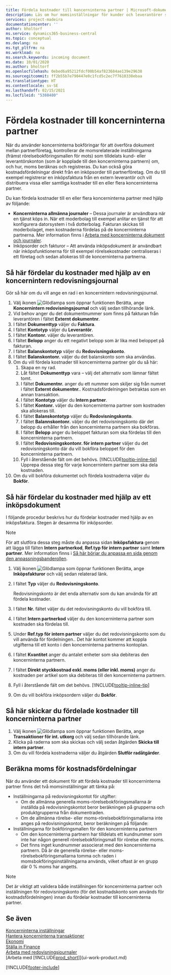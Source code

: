 ```yaml
---
title: Fördela kostnader till koncerninterna partner | Microsoft-dokument
description: Läs om hur momsinställningar för kunder och leverantörer styr om – och hur – moms beräknas.
services: project-madeira
documentationcenter: ''
author: bholtorf
ms.service: dynamics365-business-central
ms.topic: conceptual
ms.devlang: na
ms.tgt_pltfrm: na
ms.workload: na
ms.search.keywords: incoming document
ms.date: 10/01/2020
ms.author: bholtorf
ms.openlocfilehash: 0ebed6a95212fdcf00b54af823684ae139e29638
ms.sourcegitcommit: ff2b55b7e790447e0c1fcd5c2ec7f7610338ebaa
ms.translationtype: HT
ms.contentlocale: sv-SE
ms.lasthandoff: 02/15/2021
ms.locfileid: "5388480"
---
```

# <a name="allocate-costs-to-intercompany-partners"></a>Fördela kostnader till koncerninterna partner
När du använder koncerninterna bokföringar för att överföra dokument mellan partnerföretag, kontrollerar de momsrelaterade inställningarna (främst rörelsebokföringsmallen för mots) som tilldelats kund- eller leverantörskonton (som är kopplade till den koncerninterna partnern) om, och hur, moms beräknas och registreras. Du kan också göra kostnadsfördelningar direkt från en inköpsorder till partnerföretag. Om du till exempel registrerar en inköpsfaktura från en extern leverantör och vill distribuera vissa eller samtliga kostnader till en eller flera koncerninterna partner.

Du kan fördela kostnader till en eller flera koncerninterna partner med hjälp av följande:

* **Koncerninterna allmänna journaler** – Dessa journaler är användbara när en tjänst köps in. När ett moderbolag till exempel anlitar en tjänst för att konfigurera datorsystem i två dotterbolag. Fakturan skickas till moderbolaget, men kostnaderna fördelas på de koncerninterna partnerna. Mer information finns i [Arbeta med koncerninterna dokument och journaler](intercompany-how-work-documents-journals.md).
* Inköpsorder och fakturor – Att använda inköpsdokument är användbart när inköpsfunktionerna för till exempel rörelsekostnader centraliseras i ett företag och sedan allokeras till de koncerninterna partnerna.

## <a name="to-allocate-costs-using-an-intercompany-general-journal"></a>Så här fördelar du kostnader med hjälp av en koncernintern redovisningsjournal
Gör så här om du vill ange en rad i en koncernintern redovisningsjournal. 

1. Välj ikonen ![Glödlampa som öppnar funktionen Berätta](media/ui-search/search_small.png "Berätta för mig vad du vill göra"), ange **Koncernintern redovisningsjournal** och välj sedan tillhörande länk.
2. Vid behov anger du det dokumentnummer som finns på fakturan från leverantören i fältet **Externt dokumentnr**.
3. I fältet **Dokumenttyp** väljer du **Faktura**.
4. I fältet **Kontotyp** väljer du **Leverantör**.
5. I fältet **Kontonr.** väljer du leverantören.
6. I fältet **Belopp** anger du ett negativt belopp som är lika med beloppet på fakturan.
7. I fältet **Balanskontotyp** väljer du **Redovisningskonto**.
8. I fältet **Balanskontonr.** väljer du det balanskonto som ska användas.
9. Om du vill fördela kostnader till koncerninterna partner gör du så här:
   1. Skapa en ny rad.
   2. Låt fältet **Dokumenttyp** vara – välj det alternativ som lämnar fältet tomt.
   3. I fältet **Dokumentnr.** anger du ett nummer som skiljer sig från numret i fältet **Externt dokumentnr.**. Kostnadsfördelningen betraktas som en annan transaktion.
   4. I fältet **Kontotyp** väljer du **Intern partner**.
   5. I fältet **Kontonr.** väljer du den koncerninterna partner som kostnaden ska allokeras till.
   6. I fältet **Balanskontotyp** väljer du **Redovisningskonto**.
   7. I fältet **Balannskontonr.** väljer du det redovisningskonto där det belopp du erhåller från den koncerninterna partnern ska bokföras.
   1. I fältet **Belopp** anger du beloppet fakturan som ska fördelas till den koncerninterna partnern.
   1. I fältet **Redovisningskontonr. för intern partner** väljer du det redovisningskonto där du vill bokföra beloppet för den koncerninterna partnern. 
   1. Fyll i återstående fält om det behövs. [!INCLUDE[tooltip-inline-tip](includes/tooltip-inline-tip_md.md)] Upprepa dessa steg för varje koncernintern partner som ska dela kostnaden.
1. Om du vill bokföra dokumentet och fördela kostnaderna väljer du **Bokför**.  

## <a name="to-allocate-costs-using-a-purchase-document"></a>Så här fördelar du kostnader med hjälp av ett inköpsdokument
I följande procedur beskrivs hur du fördelar kostnader med hjälp av en inköpsfaktura. Stegen är desamma för inköpsorder.

> [!NOTE]
> För att slutföra dessa steg måste du anpassa sidan **Inköpsfaktura** genom att lägga till fälten **Intern partnerkod**, **Ref.typ för intern partner** samt **Intern partner**. Mer information finns i [Så här börjar du anpassa en sida genom den anpassningsbanderollen](ui-personalization-user.md#to-start-personalizing-a-page-through-the-personalizing-banner).

1. Välj ikonen ![Glödlampa som öppnar funktionen Berätta](media/ui-search/search_small.png "Berätta för mig vad du vill göra"), ange **Inköpsfakturor** och välj sedan relaterad länk.
2. I fältet **Typ** väljer du **Redovisningskonto**.
   
   Redovisningskonto är det enda alternativ som du kan använda för att fördela kostnader.  
1. I fältet **Nr.** fältet väljer du det redovisningskonto du vill bokföra till.
1. I fältet **Intern partnerkod** väljer du den koncerninterna partner som kostnaden ska fördelas till.
1. Under **Ref.typ för intern partner** väljer du det redovisningskonto som du vill använda för fördelningen.. Det här kontot kommer att koppla utgifterna till ett konto i den koncerninterna partnerns kontoplan.
1. I fältet **Kvantitet** anger du antalet enheter som ska debiteras den koncerninterna partnern.
1. I fältet **Direkt styckkostnad exkl. moms (eller inkl. moms)** anger du kostnaden per artikel som ska debiteras till den koncerninterna partnern.
1. Fyll i återstående fält om det behövs. [!INCLUDE[tooltip-inline-tip](includes/tooltip-inline-tip_md.md)] 
1. Om du vill bokföra inköpsordern väljer du **Bokför**.

## <a name="to-send-the-allocated-costs-to-intercompany-partners"></a>Så här skickar du fördelade kostnader till koncerninterna partner
1. Välj ikonen ![Glödlampa som öppnar funktionen Berätta](media/ui-search/search_small.png "Berätta vad du vill göra"), ange **Transaktioner för int. utkorg** och välj sedan tillhörande länk.
2. Klicka på raderna som ska skickas och välj sedan åtgärden **Skicka till intern partner**. 
3. Om du vill fördela kostnaderna väljer du åtgärden **Slutför radåtgärder**.

## <a name="calculating-vat-for-cost-distributions"></a>Beräkna moms för kostnadsfördelningar
När du använder ett dokument för att fördela kostnader till koncerninterna partner finns det två momsinställningar att tänka på: 
* Inställningarna på redovisningskontot för utgifter:
   * Om de allmänna generella moms-rörelsebokföringsmallarna är inställda på redovisningskontot beror beräkningen på grupperna och produktgrupperna från dokumentraden.
   * Om de allmänna rörelse- eller moms-rörelsebokföringsmallarna inte anges på redovisningskontot, beror beräkningen på följande:
* Inställningarna för bokföringsmallen för den koncerninterna partnern
   * Om den koncerninterna partnern har tilldelats ett kundnummer som inte har någon generell rörelsebokföringsmall för rörelse eller moms.
   * Det finns inget kundnummer associerat med den koncerninterna partnern. Då är de generella rörelse- eller moms-rörelsebokföringsmallarna tomma och raden i momsbokföringsinställningarna används, vilket oftast är en grupp där 0 % moms har angetts.

> [!NOTE]
> Det är viktigt att validera både inställningen för koncerninterna partner och inställningen för redovisningskonto (för det kostnadskonto som används för kostnadsfördelningen) innan du fördelar kostnader till koncerninterna partner.

## <a name="see-also"></a>Se även
[Koncerninterna inställningar](intercompany-how-setup.md)  
[Hantera koncerninterna transaktioner](intercompany-manage.md)  
[Ekonomi](finance.md)  
[Ställa in Finance](finance-setup-finance.md)  
[Arbeta med redovisningsjournaler](ui-work-general-journals.md)  
[Arbeta med [!INCLUDE[prod_short](includes/prod_short.md)]](ui-work-product.md)

[!INCLUDE[footer-include](includes/footer-banner.md)]